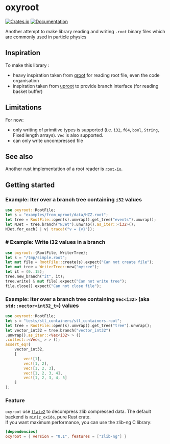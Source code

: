 # oxyroot

[![Crates.io](https://img.shields.io/crates/v/oxyroot.svg)](https://crates.io/crates/oxyroot)
[![Documentation](https://docs.rs/oxyroot/badge.svg)](https://docs.rs/oxyroot)

Another attempt to make library reading and writing `.root` binary files which are commonly used in particle physics

## Inspiration

To make this library :

- heavy inspiration taken from [groot](https://github.com/go-hep/hep/tree/main/groot) for reading root file, even the
  code
  organisation
- inspiration taken from [uproot](https://github.com/scikit-hep/uproot5) to provide branch interface (for reading basket
  buffer)

## Limitations

For now:

- only writing of primitive types is supported (i.e. `i32`, `f64`, `bool`, `String`, Fixed length arrays). `Vec` is also
  supported.
- can only write uncompressed file

## See also

Another rust implementation of a root reader is [`root-io`](https://crates.io/crates/root-io).

## Getting started

### Example: Iter over a branch tree containing `i32` values

```rust
use oxyroot::RootFile;
let s = "examples/from_uproot/data/HZZ.root";
let tree = RootFile::open(s).unwrap().get_tree("events").unwrap();
let NJet = tree.branch("NJet").unwrap().as_iter::<i32>();
NJet.for_each( | v| trace!("v = {v}"));
```

### # Example: Write i32 values in a branch

```rust
use oxyroot::{RootFile, WriterTree};
let s = "/tmp/simple.root";
let mut file = RootFile::create(s).expect("Can not create file");
let mut tree = WriterTree::new("mytree");
let it = (0..15);
tree.new_branch("it", it);
tree.write( & mut file).expect("Can not write tree");
file.close().expect("Can not close file");
```

### Example: Iter over a branch tree containing `Vec<i32>`  (aka `std::vector<int32_t>`) values

```rust
use oxyroot::RootFile;
let s = "tests/stl_containers/stl_containers.root";
let tree = RootFile::open(s).unwrap().get_tree("tree").unwrap();
let vector_int32 = tree.branch("vector_int32")
.unwrap().as_iter::<Vec<i32> > ()
.collect::<Vec<_ > > ();
assert_eq!(
    vector_int32,
    [
        vec![1],
        vec![1, 2],
        vec![1, 2, 3],
        vec![1, 2, 3, 4],
        vec![1, 2, 3, 4, 5]
    ]
);
```

### Feature

`oxyroot` use [`flate2`](https://crates.io/crates/flate2) to decompress zlib compressed data.
The default backend is `miniz_oxide`, pure Rust crate.  
If you want maximum performance, you can use the zlib-ng C library:

```toml
[dependencies]
oxyroot = { version = "0.1", features = ["zlib-ng"] }
```
